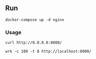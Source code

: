 ## Run

```
docker-compose up -d nginx
```

### Usage

```
curl http://0.0.0.0:8000/
```

```
wrk -c 100 -t 8 http://localhost:8000/
```
